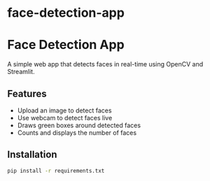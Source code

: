# face-detection-app

# Face Detection App

A simple web app that detects faces in real-time using OpenCV and Streamlit.

## Features
- Upload an image to detect faces
- Use webcam to detect faces live
- Draws green boxes around detected faces
- Counts and displays the number of faces

## Installation
```bash
pip install -r requirements.txt
